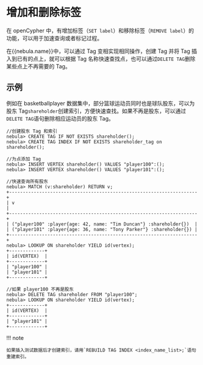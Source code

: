 # 增加和删除标签

在 openCypher 中，有增加标签（`SET label`）和移除标签（`REMOVE label`）的功能，可以用于加速查询或者标记过程。

在{{nebula.name}}中，可以通过 Tag 变相实现相同操作，创建 Tag 并将 Tag 插入到已有的点上，就可以根据 Tag 名称快速查找点，也可以通过`DELETE TAG`删除某些点上不再需要的 Tag。

## 示例

例如在 basketballplayer 数据集中，部分篮球运动员同时也是球队股东，可以为股东 Tag`shareholder`创建索引，方便快速查找。如果不再是股东，可以通过`DELETE TAG`语句删除相应运动员的股东 Tag。

```ngql
//创建股东 Tag 和索引
nebula> CREATE TAG IF NOT EXISTS shareholder();
nebula> CREATE TAG INDEX IF NOT EXISTS shareholder_tag on shareholder();

//为点添加 Tag
nebula> INSERT VERTEX shareholder() VALUES "player100":();
nebula> INSERT VERTEX shareholder() VALUES "player101":();

//快速查询所有股东
nebula> MATCH (v:shareholder) RETURN v;
+---------------------------------------------------------------------+
| v                                                                   |
+---------------------------------------------------------------------+
| ("player100" :player{age: 42, name: "Tim Duncan"} :shareholder{})  |
| ("player101" :player{age: 36, name: "Tony Parker"} :shareholder{}) |
+---------------------------------------------------------------------+
nebula> LOOKUP ON shareholder YIELD id(vertex);
+-------------+
| id(VERTEX)  |
+-------------+
| "player100" |
| "player101" |
+-------------+

//如果 player100 不再是股东
nebula> DELETE TAG shareholder FROM "player100";
nebula> LOOKUP ON shareholder YIELD id(vertex);
+-------------+
| id(VERTEX)  |
+-------------+
| "player101" |
+-------------+
```

!!! note

    如果插入测试数据后才创建索引，请用`REBUILD TAG INDEX <index_name_list>;`语句重建索引。
